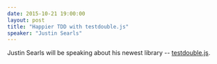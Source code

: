 ```yaml
---
date: 2015-10-21 19:00:00
layout: post
title: "Happier TDD with testdouble.js"
speaker: "Justin Searls"
---
```


Justin Searls will be speaking about his newest library -- [testdouble.js](https://github.com/testdouble/testdouble.js).
